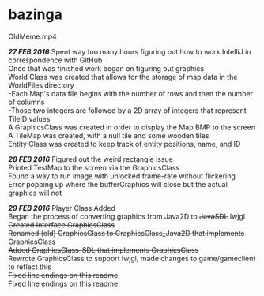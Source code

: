 # bazingaOldMeme.mp4***27 FEB 2016***Spent way too many hours figuring out how to work IntelliJ in correspondence with GitHub  Once that was finished work began on figuring out graphics  World Class was created that allows for the storage of map data in the WorldFiles directory      -Each Map's data file begins with the number of rows and then the number of columns      -Those two integers are followed by a 2D array of integers that represent TileID values  A GraphicsClass was created in order to display the Map BMP to the screen  A TileMap was created, with a null tile and some wooden tiles  Entity Class was created to keep track of entity positions, name, and ID  ***28 FEB 2016***Figured out the weird rectangle issue  Printed TestMap to the screen via the GraphicsClass  Found a way to run image with unlocked frame-rate without flickering  Error popping up where the bufferGraphics will close but the actual graphics will not  ***29 FEB 2016***Player Class Added  Began the process of converting graphics from Java2D to ~~JavaSDL~~ lwjgl  ~~Created Interface GraphicsClass  Renamed (old) GraphicsClass to GraphicsClass_Java2D that implements GraphicsClass  Added GraphicsClass_SDL that implements GraphicsClass~~  Rewrote GraphicsClass to support lwjgl, made changes to game/gameclient to reflect this  ~~Fixed line endings on this readme~~  Fixed line endings on this readme  